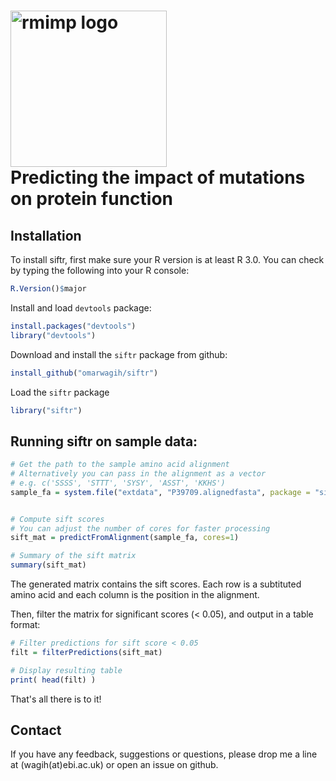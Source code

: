 <img src="https://cdn.rawgit.com/omarwagih/siftr/master/inst/extdata/images/siftr-logo-flat.svg" alt="rmimp logo" width="250px"><br> Predicting the impact of mutations on protein function
===============================================================

## Installation

To install siftr, first make sure your R version is at least R 3.0. You can check by typing the following into your R console:

```r
R.Version()$major
```

Install and load `devtools` package:

```r
install.packages("devtools")
library("devtools")
```

Download and install the `siftr` package from github:

```r
install_github("omarwagih/siftr")
```

Load the `siftr` package

```r
library("siftr")
```

## Running siftr on sample data:

```r
# Get the path to the sample amino acid alignment
# Alternatively you can pass in the alignment as a vector
# e.g. c('SSSS', 'STTT', 'SYSY', 'ASST', 'KKHS')
sample_fa = system.file("extdata", "P39709.alignedfasta", package = "siftr")


# Compute sift scores
# You can adjust the number of cores for faster processing
sift_mat = predictFromAlignment(sample_fa, cores=1)

# Summary of the sift matrix
summary(sift_mat)
```

The generated matrix contains the sift scores. Each row is a subtituted amino acid and each column is the position in the alignment. 

Then, filter the matrix for significant scores (< 0.05), and output in a table format:

```r
# Filter predictions for sift score < 0.05 
filt = filterPredictions(sift_mat)

# Display resulting table
print( head(filt) )
```

That's all there is to it!


## Contact
If you have any feedback, suggestions or questions, please drop me a line at (wagih(at)ebi.ac.uk) or open an issue on github.